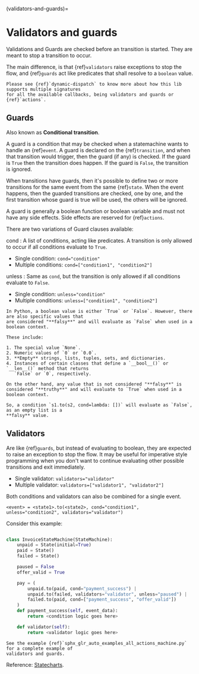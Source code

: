 (validators-and-guards)=
# Validators and guards

Validations and Guards are checked before an transition is started. They are meant to stop a
transition to occur.

The main difference, is that {ref}`validators` raise exceptions to stop the flow, and {ref}`guards`
act like predicates that shall resolve to a ``boolean`` value.

```{seealso}
Please see {ref}`dynamic-dispatch` to know more about how this lib supports multiple signatures
for all the available callbacks, being validators and guards or {ref}`actions`.
```

## Guards

Also known as **Conditional transition**.

A guard is a condition that may be checked when a statemachine wants to handle
an {ref}`event`. A guard is declared on the {ref}`transition`, and when that transition
would trigger, then the guard (if any) is checked. If the guard is `True`
then the transition does happen. If the guard is `False`, the transition
is ignored.

When transitions have guards, then it's possible to define two or more
transitions for the same event from the same {ref}`state`. When the event happens, then
the guarded transitions are checked, one by one, and the first transition
whose guard is true will be used, the others will be ignored.

A guard is generally a boolean function or boolean variable and must not have any side effects.
Side effects are reserved for {ref}`actions`.

There are two variations of Guard clauses available:


cond
: A list of conditions, acting like predicates. A transition is only allowed to occur if
all conditions evaluate to ``True``.
* Single condition: `cond="condition"`
* Multiple conditions: `cond=["condition1", "condition2"]`

unless
: Same as `cond`, but the transition is only allowed if all conditions evaluate to ``False``.
* Single condition: `unless="condition"`
* Multiple conditions: `unless=["condition1", "condition2"]`

```{hint}
In Python, a boolean value is either `True` or `False`. However, there are also specific values that
are considered "**falsy**" and will evaluate as `False` when used in a boolean context.

These include:

1. The special value `None`.
2. Numeric values of `0` or `0.0`.
3. **Empty** strings, lists, tuples, sets, and dictionaries.
4. Instances of certain classes that define a `__bool__()` or `__len__()` method that returns
   `False` or `0`, respectively.

On the other hand, any value that is not considered "**falsy**" is considered "**truthy**" and will evaluate to `True` when used in a boolean context.

So, a condition `s1.to(s2, cond=lambda: [])` will evaluate as `False`, as an empty list is a
**falsy** value.
```

## Validators


Are like {ref}`guards`, but instead of evaluating to boolean, they are expected to raise an
exception to stop the flow. It may be useful for imperative style programming when you don't
want to continue evaluating other possible transitions and exit immediately.

* Single validator: `validators="validator"`
* Multiple validator: `validators=["validator1", "validator2"]`

Both conditions and validators can also be combined for a single event.

    <event> = <state1>.to(<state2>, cond="condition1", unless="condition2", validators="validator")

Consider this example:

```py

class InvoiceStateMachine(StateMachine):
    unpaid = State(initial=True)
    paid = State()
    failed = State()

    paused = False
    offer_valid = True

    pay = (
        unpaid.to(paid, cond="payment_success") |
        unpaid.to(failed, validators="validator", unless="paused") |
        failed.to(paid, cond=["payment_success", "offer_valid"])
    )
    def payment_success(self, event_data):
        return <condition logic goes here>

    def validator(self):
        return <validator logic goes here>
```
```{seealso}
See the example {ref}`sphx_glr_auto_examples_all_actions_machine.py` for a complete example of
validators and guards.
```

Reference: [Statecharts](https://statecharts.dev/).
